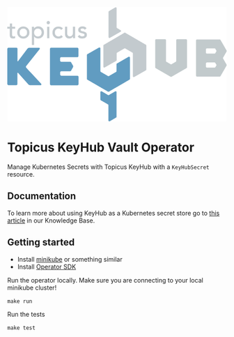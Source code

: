 ![Topicus KeyHub](assets/keyhub.png)

# Topicus KeyHub Vault Operator
Manage Kubernetes Secrets with Topicus KeyHub with a `KeyHubSecret` resource.

## Documentation
To learn more about using KeyHub as a Kubernetes secret store go to [this article](https://kb.topicus.education/docs/devops/kubernetes/keyhub/) in our Knowledge Base.

## Getting started
- Install [minikube](https://minikube.sigs.k8s.io/docs/) or something similar
- Install [Operator SDK](https://sdk.operatorframework.io/)

Run the operator locally. Make sure you are connecting to your local minikube cluster!
```
make run
```

Run the tests
```
make test
```
